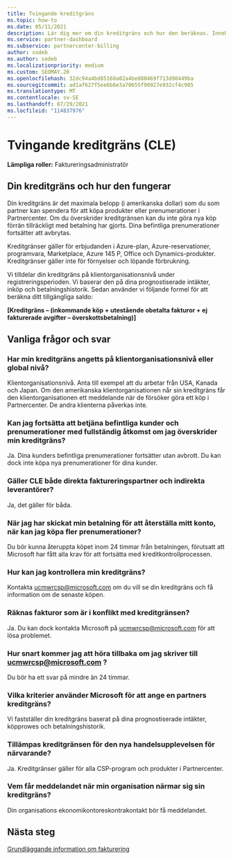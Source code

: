 ```yaml
---
title: Tvingande kreditgräns
ms.topic: how-to
ms.date: 05/11/2021
description: Lär dig mer om din kreditgräns och hur den beräknas. Innehåller vanliga frågor och svar.
ms.service: partner-dashboard
ms.subservice: partnercenter-billing
author: sodeb
ms.author: sodeb
ms.localizationpriority: medium
ms.custom: SEOMAY.20
ms.openlocfilehash: 32dc94a4bd85160a02a4be880469f713d98449ba
ms.sourcegitcommit: ad1af627f5ee6b6e3a70655f90927e932cf4c985
ms.translationtype: MT
ms.contentlocale: sv-SE
ms.lasthandoff: 07/29/2021
ms.locfileid: "114837976"
---
```

# <a name="credit-limit-enforcement-cle"></a>Tvingande kreditgräns (CLE)

**Lämpliga roller:** Faktureringsadministratör

## <a name="your-credit-limit-and-how-it-works"></a>Din kreditgräns och hur den fungerar

Din kreditgräns är det maximala belopp (i amerikanska dollar) som du som partner kan spendera för att köpa produkter eller prenumerationer i Partnercenter. Om du överskrider kreditgränsen kan du inte göra nya köp förrän tillräckligt med betalning har gjorts. Dina befintliga prenumerationer fortsätter att avbrytas.

Kreditgränser gäller för erbjudanden i Azure-plan, Azure-reservationer, programvara, Marketplace, Azure 145 P, Office och Dynamics-produkter. Kreditgränser gäller inte för förnyelser och löpande förbrukning.

Vi tilldelar din kreditgräns på klientorganisationsnivå under registreringsperioden. Vi baserar den på dina prognostiserade intäkter, inköp och betalningshistorik. Sedan använder vi följande formel för att beräkna ditt tillgängliga saldo:

**[Kreditgräns – (inkommande köp + utestående obetalta fakturor + ej fakturerade avgifter – överskottsbetalning)]**

## <a name="frequently-asked-questions"></a>Vanliga frågor och svar

### <a name="is-my-credit-limit-set-at-the-tenant-or-global-level"></a>Har min kreditgräns angetts på klientorganisationsnivå eller global nivå?

Klientorganisationsnivå. Anta till exempel att du arbetar från USA, Kanada och Japan. Om den amerikanska klientorganisationen når sin kreditgräns får den klientorganisationen ett meddelande när de försöker göra ett köp i Partnercenter. De andra klienterna påverkas inte. 

### <a name="if-i-exceed-my-credit-limit-can-i-continue-servicing-existing-customers-and-subscriptions-with-full-access"></a>Kan jag fortsätta att betjäna befintliga kunder och prenumerationer med fullständig åtkomst om jag överskrider min kreditgräns?

Ja. Dina kunders befintliga prenumerationer fortsätter utan avbrott. Du kan dock inte köpa nya prenumerationer för dina kunder.

### <a name="does-cle-apply-to-both-direct-bill-partners-and-indirect-providers"></a>Gäller CLE både direkta faktureringspartner och indirekta leverantörer?

Ja, det gäller för båda.

### <a name="after-i-submit-my-payment-to-reinstate-my-account-when-can-i-purchase-more-subscriptions"></a>När jag har skickat min betalning för att återställa mitt konto, när kan jag köpa fler prenumerationer? 

Du bör kunna återuppta köpet inom 24 timmar från betalningen, förutsatt att Microsoft har fått alla krav för att fortsätta med kreditkontrollprocessen.

### <a name="how-can-i-check-my-credit-limit"></a>Hur kan jag kontrollera min kreditgräns?

Kontakta [ucmwrcsp@microsoft.com](mailto:ucmwrcsp@microsoft.com) om du vill se din kreditgräns och få information om de senaste köpen.

### <a name="do-invoices-that-are-in-dispute-count-against-the-credit-limit"></a>Räknas fakturor som är i konflikt med kreditgränsen?

Ja. Du kan dock kontakta Microsoft på [ucmwrcsp@microsoft.com](mailto:ucmwrcsp@microsoft.com) för att lösa problemet.

### <a name="how-soon-will-i-hear-back-if-i-write-to-ucmwrcspmicrosoftcom"></a>Hur snart kommer jag att höra tillbaka om jag skriver till ucmwrcsp@microsoft.com ?

Du bör ha ett svar på mindre än 24 timmar. 

### <a name="what-criteria-does-microsoft-use-for-setting-a-partners-credit-limit"></a>Vilka kriterier använder Microsoft för att ange en partners kreditgräns?

Vi fastställer din kreditgräns baserat på dina prognostiserade intäkter, köpprowes och betalningshistorik.

### <a name="is-the-credit-limit-currently-enforced-on-the-new-commerce-experience"></a>Tillämpas kreditgränsen för den nya handelsupplevelsen för närvarande?

Ja. Kreditgränser gäller för alla CSP-program och produkter i Partnercenter.

### <a name="who-will-receive-the-notification-when-my-organization-is-nearing-its-credit-limit"></a>Vem får meddelandet när min organisation närmar sig sin kreditgräns?

Din organisations ekonomikontoreskontrakontakt bör få meddelandet.

## <a name="next-steps"></a>Nästa steg

[Grundläggande information om fakturering](./billing-basics.md)

